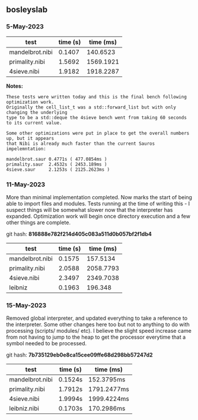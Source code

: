 ## bosleyslab

### 5-May-2023

| test            | time (s)  | time (ms)
|----             |----       |----
| mandelbrot.nibi | 0.1407    | 140.6523
| primality.nibi  | 1.5692    | 1569.1921
| 4sieve.nibi     | 1.9182    | 1918.2287

**Notes:** 
```
These tests were written today and this is the final bench following optimization work.
Originally the cell_list_t was a std::forward_list but with only changing the underlying 
type to be a std::deque the 4sieve bench went from taking 60 seconds to its current value.

Some other optimizations were put in place to get the overall numbers up, but it appears
that Nibi is already much faster than the current Sauros impelemntation:

mandelbrot.saur 0.4771s ( 477.0854ms )
primality.saur  2.4532s ( 2453.189ms )
4sieve.saur     2.1253s ( 2125.2623ms )
```

### 11-May-2023

More than minimal implementation completed. Now marks the start of being able to import
files and modules. Tests running at the time of writing this - I suspect things will be 
somewhat slower now that the interpreter has expanded. Optimization work will begin
once directory execution and a few other things are complete.

git hash: **816888e782f214d405c083a511d0b057bf2f1db4**

| test            | time (s)  | time (ms)
|----             |----       |----
| mandelbrot.nibi | 0.1575    | 157.5134
| primality.nibi  | 2.0588    | 2058.7793
| 4sieve.nibi     | 2.3497    | 2349.7038
| leibniz         | 0.1963    | 196.348

### 15-May-2023

Removed global interpreter, and updated everything to take a reference to the interpreter. Some other 
changes here too but not to anything to do with processing (scripts/ modules/ etc). I believe the 
slight speed increase came from not having to jump to the heap to get the processor everytime
that a symbol needed to be processed.

git hash: **7b735129eb0e8ca15cee09ffe68d298bb57247d2**

| test            | time (s)  | time (ms)
|----             |----       |----
| mandelbrot.nibi | 0.1524s | 152.3795ms  |
| primality.nibi  | 1.7912s | 1791.2477ms |
| 4sieve.nibi     | 1.9994s | 1999.4224ms |
| leibniz.nibi    | 0.1703s | 170.2986ms  |